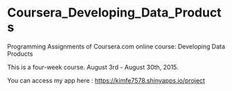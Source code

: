Coursera_Developing_Data_Products
=================================

Programming Assignments of Coursera.com online course: Developing Data Products

This is a four-week course. August 3rd - August 30th, 2015.  

You can access my app here : https://kimfe7578.shinyapps.io/project


